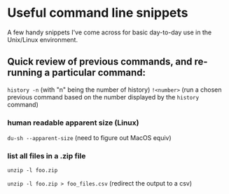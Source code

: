 # Useful command line snippets

A few handy snippets I've come across for basic day-to-day use in the Unix/Linux environment. 

## Quick review of previous commands, and re-running a particular command:
`history -n` (with "n" being the number of history)
`!<number>`  (run a chosen previous command based on the number displayed by the `history` command)

### human readable apparent size (Linux)
`du-sh --apparent-size`
(need to figure out MacOS equiv)

### list all files in a .zip file
`unzip -l foo.zip`

`unzip -l foo.zip > foo_files.csv`
(redirect the output to a csv)